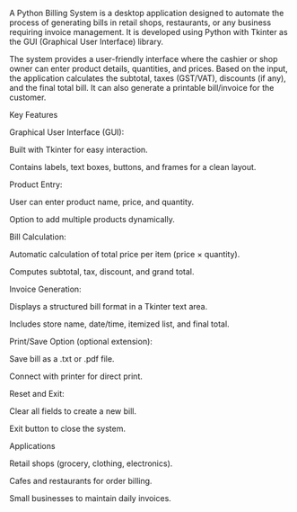 A Python Billing System is a desktop application designed to automate the process of generating bills in retail shops, restaurants, or any business requiring invoice management. It is developed using Python with Tkinter as the GUI (Graphical User Interface) library.

The system provides a user-friendly interface where the cashier or shop owner can enter product details, quantities, and prices. Based on the input, the application calculates the subtotal, taxes (GST/VAT), discounts (if any), and the final total bill. It can also generate a printable bill/invoice for the customer.

Key Features

Graphical User Interface (GUI):

Built with Tkinter for easy interaction.

Contains labels, text boxes, buttons, and frames for a clean layout.

Product Entry:

User can enter product name, price, and quantity.

Option to add multiple products dynamically.

Bill Calculation:

Automatic calculation of total price per item (price × quantity).

Computes subtotal, tax, discount, and grand total.

Invoice Generation:

Displays a structured bill format in a Tkinter text area.

Includes store name, date/time, itemized list, and final total.

Print/Save Option (optional extension):

Save bill as a .txt or .pdf file.

Connect with printer for direct print.

Reset and Exit:

Clear all fields to create a new bill.

Exit button to close the system.

Applications

Retail shops (grocery, clothing, electronics).

Cafes and restaurants for order billing.

Small businesses to maintain daily invoices.
